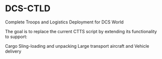 # DCS-CTLD
Complete Troops and Logistics Deployment for DCS World

The goal is to replace the current CTTS script by extending its functionality to support:

Cargo Sling-loading and unpacking
Large transport aircraft and Vehicle delivery






